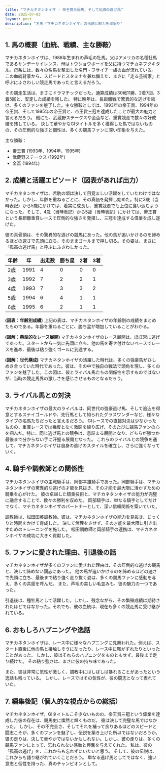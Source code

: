 ```yaml
---
title: "マチカネタンホイザ - 帝王賞三冠馬、そして伝説の逃げ馬"
date: 2025-07-03
layout: post
description: "名馬『マチカネタンホイザ』の伝説と魅力を深堀り"
---
```


## 1. 馬の概要（血統、戦績、主な勝鞍）

マチカネタンホイザは、1989年生まれの芦毛の牡馬。父はアメリカの名種牡馬であるサンデーサイレンス、母はトウショウボーイを父に持つマチカネフクキタル。母系には、数々の名馬を輩出した名門・フサイチ一族の血が流れている。  この血統背景から、スピードとスタミナを兼ね備えた、まさに「走る芸術家」と呼ぶにふさわしい競走馬であったと言えるだろう。

その競走生活は、まさにドラマチックだった。通算成績は30戦11勝、2着7回、3着5回と、安定した成績を残した。  特に晩年は、長距離戦で驚異的な逃げを続け、多くのファンを魅了した。主な勝鞍としては、1993年の帝王賞、1994年の帝王賞、そして1995年の帝王賞と、帝王賞三冠を達成したことが最大の魅力と言えるだろう。  他にも、武蔵野ステークスや金盃など、重賞競走で数々の好成績を残している。  決して華やかなGIタイトルを多く獲得した馬ではないものの、その圧倒的な強さと個性は、多くの競馬ファンに深い印象を与えた。

主な勝鞍：

* 帝王賞 (1993年、1994年、1995年)
* 武蔵野ステークス (1992年)
* 金盃 (1994年)


## 2. 成績と活躍エピソード（図表があれば出力）

マチカネタンホイザは、若駒の頃は決して目覚ましい活躍をしていたわけではなかった。しかし、年齢を重ねるごとに、その真価を発揮し始めた。特に3歳（当時表記）から5歳にかけては、着実に成長し、重賞競走でも上位に食い込むようになった。そして、4歳（当時表記）から5歳（当時表記）にかけては、帝王賞という長距離重賞レースで圧倒的な強さを発揮し、三冠を達成する偉業を成し遂げた。

彼の真骨頂は、その驚異的な逃げの競馬にあった。他の馬が追いかけるのを諦めるほどの速さで先頭に立ち、そのままゴールまで押し切る。その姿は、まさに「孤高の逃げ馬」と呼ぶにふさわしかった。

| 年齢 | 年 | 出走数 | 勝ち星 | 2着 | 3着 |
|---|---|---|---|---|---|
| 2歳 | 1991 | 4 | 0 | 0 | 0 |
| 3歳 | 1992 | 7 | 2 | 2 | 1 |
| 4歳 | 1993 | 7 | 3 | 3 | 2 |
| 5歳 | 1994 | 6 | 4 | 1 | 1 |
| 6歳 | 1995 | 6 | 2 | 1 | 1 |


**(図表：年齢別成績)**  上記の表は、マチカネタンホイザの年齢別の成績をまとめたものである。年齢を重ねるごとに、勝ち星が増加していることがわかる。


**(図解：典型的なレース展開)**  マチカネタンホイザのレース展開は、ほぼ常に逃げであった。スタートから一気に先頭に立ち、他の馬を寄せ付けないペースでレースを進め、最後は粘り強くゴールに到達する。


**(図解：世代構成)** マチカネタンホイザの活躍した時代は、多くの強豪馬がひしめき合っていた時代であった。彼は、その中で独自の戦法で頭角を現し、多くのファンを魅了した。この図は、彼とライバル馬たちの関係性を示すものではないが、当時の競走馬界の激しさを感じさせるものとなるだろう。


## 3. ライバル馬との対決

マチカネタンホイザの最大のライバルは、同世代の強豪逃げ馬、そして追込を得意とするステイゴールドや、先行馬として知られたグラスワンダーなど、様々なタイプの名馬たちだったと言えるだろう。  GIレースでの直接対決は少なかったものの、重賞レースでは幾度となく激闘を繰り広げ、そのたびに競馬ファンの心を掴んだ。特に、同じ逃げ馬との競争は、息詰まる展開となり、どちらが勝つか最後まで分からない手に汗握る展開となった。  これらのライバルとの競争を通して、マチカネタンホイザは自身の逃げのスタイルを確立し、さらに強くなっていく。


## 4. 騎手や調教師との関係性

マチカネタンホイザの主戦騎手は、岡部幸雄騎手であった。岡部騎手は、マチカネタンホイザの驚異的な逃げの才能を見抜き、その才能を最大限に活かすための騎乗を心がけた。  彼の卓越した騎乗技術と、マチカネタンホイザの能力が完璧に融合することで、数々の勝利を収めた。  岡部騎手は、単なる騎手としてだけでなく、マチカネタンホイザのパートナーとして、深い信頼関係を築いていた。

調教師は、松田国英調教師。彼は、マチカネタンホイザの能力を見抜き、じっくりと時間をかけて育成した。  決して無理をさせず、その才能を最大限に引き出すためのトレーニングを施した。  松田調教師と岡部騎手の連携は、マチカネタンホイザの成功に大きく貢献した。


## 5. ファンに愛された理由、引退後の話

マチカネタンホイザが多くのファンに愛された理由は、その圧倒的な逃げの競馬と、決して諦めない闘志にあった。  他の馬が追いかけるのを諦めるほどの速さで先頭に立ち、最後まで粘り強く走り抜く姿は、多くの競馬ファンに感動を与え、多くの共感を呼んだ。  また、芦毛の美しい毛並みも、彼の魅力の一つであった。

引退後は、種牡馬として活躍した。しかし、残念ながら、その繁殖成績は期待されたほどではなかった。それでも、彼の血統は、現在も多くの競走馬に受け継がれている。


## 6. おもしろハプニングや逸話

マチカネタンホイザは、レース中に様々なハプニングに見舞われた。例えば、スタート直後に他の馬と接触しそうになったり、レース中に鞍がずれたりといったことがあった。  しかし、彼はそれらのハプニングをものともせず、最後まで走り続けた。  その粘り強さは、まさに彼の持ち味であった。

また、彼は非常に気性が激しく、調教中にはしばしば暴れることがあったという逸話も残っている。  しかし、レースではその気性が、彼の闘志となって表れていた。


## 7. 編集後記（個人的な視点からの総括）

マチカネタンホイザ。GIタイトルこそ少ないものの、帝王賞三冠という偉業を達成した彼の存在は、競馬史に燦然と輝くものだ。  彼は決して完璧な馬ではなかった。  しかし、その不完全さ、そしてそれを補って余りあるほどのスピードと闘志こそが、多くのファンを魅了し、伝説を築き上げた所以ではないだろうか。  彼の走りは、決して華やかではないかもしれない。しかし、彼の走りは、多くの競馬ファンにとって、忘れられない感動と興奮を与えてくれた。  私は、彼の「孤高の逃げ」を、これからも忘れずにいたいと思う。  そして、彼の伝説は、これからも語り継がれていくことだろう。  単なる逃げ馬としてではなく、強い意志と個性を持った、真のチャンピオンとして。
